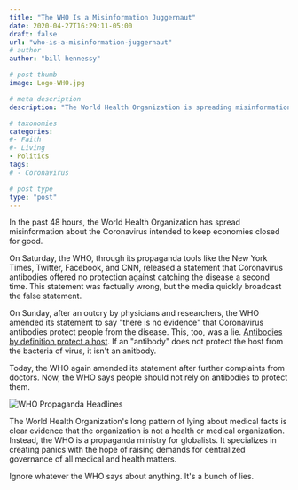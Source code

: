 ```yaml
---
title: "The WHO Is a Misinformation Juggernaut"
date: 2020-04-27T16:29:11-05:00
draft: false
url: "who-is-a-misinformation-juggernaut"
# author
author: "bill hennessy"

# post thumb
image: Logo-WHO.jpg

# meta description
description: "The World Health Organization is spreading misinformation about Coronavirus."

# taxonomies
categories: 
#- Faith
#- Living
- Politics
tags:
# - Coronavirus

# post type
type: "post"
---
```


In the past 48 hours, the World Health Organization has spread misinformation about the Coronavirus intended to keep economies closed for good. 

On Saturday, the WHO, through its propaganda tools like the New York Times, Twitter, Facebook, and CNN, released a statement that Coronavirus antibodies offered no protection against catching the disease a second time. This statement was factually wrong, but the media quickly broadcast the false statement.

On Sunday, after an outcry by physicians and researchers, the WHO amended its statement to say "there is no evidence" that Coronavirus antibodies protect people from the disease. This, too, was a lie. [Antibodies by definition protect a host](https://en.wikipedia.org/wiki/Antibody). If an "antibody" does not protect the host from the bacteria of virus, it isn't an anitbody. 

Today, the WHO again amended its statement after further complaints from doctors. Now, the WHO says people should not rely on antibodies to protect them.

![WHO Propaganda Headlines](/images/who-propaganda-headlines.png)

The World Health Organization's long pattern of lying about medical facts is clear evidence that the organization is not a health or medical organization. Instead, the WHO is a propaganda ministry for globalists. It specializes in creating panics with the hope of raising demands for centralized governance of all medical and health matters. 

Ignore whatever the WHO says about anything. It's a bunch of lies. 
